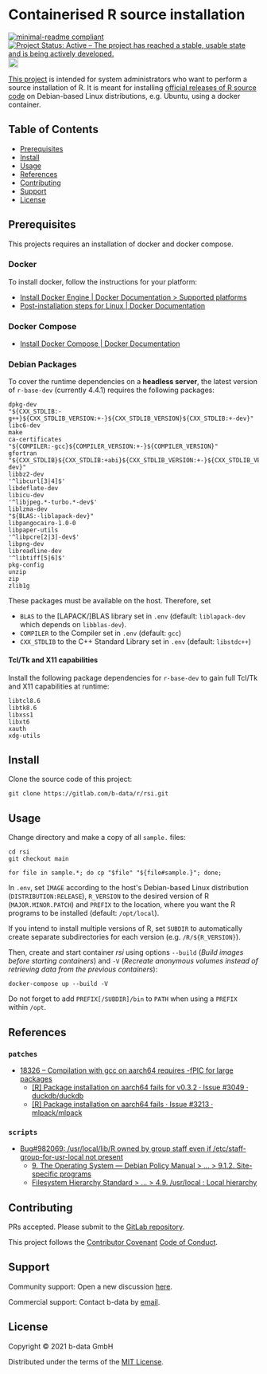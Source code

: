 # Containerised R source installation

[![minimal-readme compliant](https://img.shields.io/badge/readme%20style-minimal-brightgreen.svg)](https://github.com/RichardLitt/standard-readme/blob/master/example-readmes/minimal-readme.md) [![Project Status: Active – The project has reached a stable, usable state and is being actively developed.](https://www.repostatus.org/badges/latest/active.svg)](https://www.repostatus.org/#active) <a href="https://liberapay.com/benz0li/donate"><img src="https://liberapay.com/assets/widgets/donate.svg" alt="Donate using Liberapay" height="20"></a>

[This project](https://gitlab.com/b-data/r/rsi) is intended for system
administrators who want to perform a source installation of R. It is meant for
installing
[official releases of R source code](https://cran.r-project.org/src/base/)
on Debian-based Linux distributions, e.g. Ubuntu, using a docker container.

## Table of Contents

* [Prerequisites](#prerequisites)
* [Install](#install)
* [Usage](#usage)
* [References](#references)
* [Contributing](#contributing)
* [Support](#support)
* [License](#license)

## Prerequisites

This projects requires an installation of docker and docker compose.

### Docker

To install docker, follow the instructions for your platform:

* [Install Docker Engine | Docker Documentation > Supported platforms](https://docs.docker.com/engine/install/#supported-platforms)
* [Post-installation steps for Linux | Docker Documentation](https://docs.docker.com/engine/install/linux-postinstall/)

### Docker Compose

* [Install Docker Compose | Docker Documentation](https://docs.docker.com/compose/install/)

### Debian Packages

To cover the runtime dependencies on a **headless server**, the latest version of
`r-base-dev` (currently 4.4.1) requires the following packages:

    dpkg-dev
    "${CXX_STDLIB:-g++}${CXX_STDLIB_VERSION:+-}${CXX_STDLIB_VERSION}${CXX_STDLIB:+-dev}"
    libc6-dev
    make
    ca-certificates
    "${COMPILER:-gcc}${COMPILER_VERSION:+-}${COMPILER_VERSION}"
    gfortran
    "${CXX_STDLIB}${CXX_STDLIB:+abi}${CXX_STDLIB_VERSION:+-}${CXX_STDLIB_VERSION}${CXX_STDLIB:+-dev}"
    libbz2-dev
    '^libcurl[3|4]$'
    libdeflate-dev
    libicu-dev
    '^libjpeg.*-turbo.*-dev$'
    liblzma-dev
    "${BLAS:-liblapack-dev}"
    libpangocairo-1.0-0
    libpaper-utils
    '^libpcre[2|3]-dev$'
    libpng-dev
    libreadline-dev
    '^libtiff[5|6]$'
    pkg-config
    unzip
    zip
    zlib1g

These packages must be available on the host. Therefore, set

* `BLAS` to the \[LAPACK/\]BLAS library set in `.env` (default: `liblapack-dev`
  which depends on `libblas-dev`).
* `COMPILER` to the Compiler set in `.env` (default: `gcc`)
* `CXX_STDLIB` to the C++ Standard Library set in `.env` (default: `libstdc++`)

#### Tcl/Tk and X11 capabilities

Install the following package dependencies for `r-base-dev` to gain full Tcl/Tk
and X11 capabilities at runtime:

    libtcl8.6
    libtk8.6
    libxss1
    libxt6
    xauth
    xdg-utils

## Install

Clone the source code of this project:

    git clone https://gitlab.com/b-data/r/rsi.git

## Usage

Change directory and make a copy of all `sample.` files:

    cd rsi
    git checkout main

    for file in sample.*; do cp "$file" "${file#sample.}"; done;

In `.env`, set `IMAGE` according to the host's Debian-based Linux distribution
(`DISTRIBUTION:RELEASE`), `R_VERSION` to the desired version of R
(`MAJOR.MINOR.PATCH`) and `PREFIX` to the location, where you want the
R programs to be installed (default: `/opt/local`).

If you intend to install multiple versions of R, set `SUBDIR` to automatically
create separate subdirectories for each version (e.g. `/R/${R_VERSION}`).

Then, create and start container _rsi_ using options `--build` (_Build images
before starting containers_) and `-V` (_Recreate anonymous volumes instead of
retrieving data from the previous containers_):

    docker-compose up --build -V

Do not forget to add `PREFIX[/SUBDIR]/bin` to `PATH` when using a `PREFIX`
within `/opt`.

## References

### `patches`

* [18326 – Compilation with gcc on aarch64 requires -fPIC for large packages](https://bugs.r-project.org/show_bug.cgi?id=18326)
  * [[R] Package installation on aarch64 fails for v0.3.2 · Issue #3049 · duckdb/duckdb](https://github.com/duckdb/duckdb/issues/3049)
  * [[R] Package installation on aarch64 fails · Issue #3213 · mlpack/mlpack](https://github.com/mlpack/mlpack/issues/3213)

### `scripts`

* [Bug#982069: /usr/local/lib/R owned by group staff even if /etc/staff-group-for-usr-local not present](https://www.mail-archive.com/debian-bugs-dist@lists.debian.org/msg1790651.html)
  * [9. The Operating System — Debian Policy Manual > ... > 9.1.2. Site-specific programs](https://www.debian.org/doc/debian-policy/ch-opersys.html#site-specific-programs)
  * [Filesystem Hierarchy Standard > ... > 4.9. /usr/local : Local hierarchy](https://refspecs.linuxfoundation.org/FHS_3.0/fhs/ch04s09.html)

## Contributing

PRs accepted. Please submit to the
[GitLab repository](https://gitlab.com/b-data/r/rsi).

This project follows the
[Contributor Covenant](https://www.contributor-covenant.org)
[Code of Conduct](CODE_OF_CONDUCT.md).

## Support

Community support: Open a new discussion
[here](https://github.com/orgs/b-data/discussions).

Commercial support: Contact b-data by [email](mailto:support@b-data.ch).

## License

Copyright © 2021 b-data GmbH

Distributed under the terms of the [MIT License](LICENSE).

